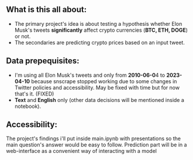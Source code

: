 ## What is this all about:
* The primary project's idea is about testing a hypothesis whether Elon Musk's tweets **significantly** affect crypto currencies (**BTC, ETH, DOGE**) or not.
* The secondaries are predicting crypto prices based on an input tweet. 

## Data prepequisites:
* I'm using all Elon Musk's tweets and only from **2010-06-0**4 to **2023-04-10** because snscrape stopped working due to some changes in Twitter policies and accessibility. May be fixed with time but for now that's it. (FIXED)
* **Text** and **English** only (other data decisions will be mentioned inside a notebook).

## Accessibility:
The project's findings i'll put inside main.ipynb with presentations so the main question's answer would be easy to follow.
Prediction part will be in a web-interface as a convenient way of interacting with a model

